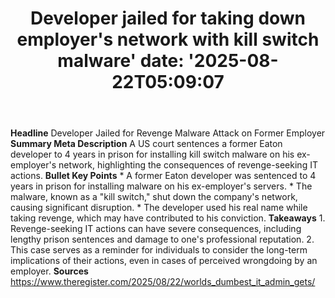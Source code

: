 ﻿---
title: "Developer jailed for taking down employer's network with kill switch malware'
date: '2025-08-22T05:09:07"
category: "Markets"
summary: ""
slug: "developer jailed for taking down employers network with kill"
source_urls:
  - "https://go.theregister.com/feed/www.theregister.com/2025/08/22/worlds_dumbest_it_admin_gets/"
seo:
  title: "Developer jailed for taking down employer's network with kill switch malware | Hash n Hedge'
  description: '"
  keywords: ["news", "markets", "brief"]
---
**Headline** Developer Jailed for Revenge Malware Attack on Former Employer  **Summary Meta Description** A US court sentences a former Eaton developer to 4 years in prison for installing kill switch malware on his ex-employer's network, highlighting the consequences of revenge-seeking IT actions.  **Bullet Key Points**  * A former Eaton developer was sentenced to 4 years in prison for installing malware on his ex-employer's servers. * The malware, known as a "kill switch," shut down the company's network, causing significant disruption. * The developer used his real name while taking revenge, which may have contributed to his conviction.  **Takeaways**  1. Revenge-seeking IT actions can have severe consequences, including lengthy prison sentences and damage to one's professional reputation. 2. This case serves as a reminder for individuals to consider the long-term implications of their actions, even in cases of perceived wrongdoing by an employer.  **Sources** https://www.theregister.com/2025/08/22/worlds_dumbest_it_admin_gets/ 
